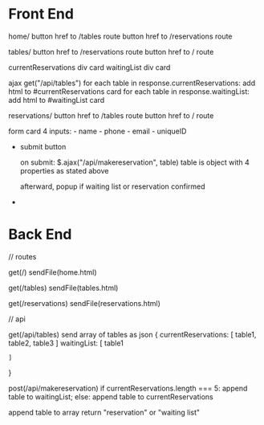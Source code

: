 # Front End

home/
   button href to /tables route
   button href to /reservations route

tables/
  button href to /reservations route
  button href to / route

  currentReservations div card
  waitingList div card

  ajax get("/api/tables")
  for each table in response.currentReservations:
    add html to #currentReservations card
  for each table in response.waitingList:
    add html to #waitingList card
  

reservations/
  button href to /tables route
  button href to / route

  form card
  4 inputs:
    - name 
    - phone
    - email
    - uniqueID
- submit button

  on submit:
    $.ajax("/api/makereservation", table)
    table is object with 4 properties as stated above

  afterward, popup if waiting list or reservation confirmed
- 

# Back End

// routes

get(/)
  sendFile(home.html)

get(/tables)
  sendFile(tables.html)

get(/reservations)
  sendFile(reservations.html)

// api

get(/api/tables)
  send array of tables as json
  {
    currentReservations: [
      table1,
      table2,
      table3
    ]
    waitingList: [
      table1

    ]
  }

post(/api/makereservation)
  if currentReservations.length === 5:
    append table to waitingList;
  else:
    append table to currentReservations

  append table to array
  return "reservation" or "waiting list"